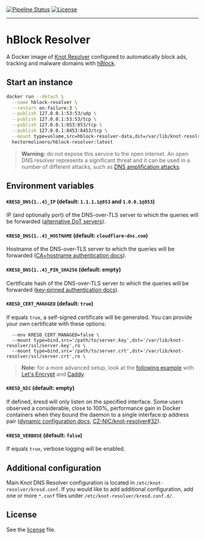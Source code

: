 [![Pipeline Status](https://gitlab.com/hectorm/hblock-resolver/badges/master/pipeline.svg)](https://gitlab.com/hectorm/hblock-resolver/pipelines)
[![License](https://img.shields.io/github/license/hectorm/hblock-resolver.svg)](LICENSE.md)

***

# hBlock Resolver

A Docker image of [Knot Resolver](https://www.knot-resolver.cz) configured to automatically block ads, tracking and malware domains with
[hBlock](https://github.com/hectorm/hblock).

## Start an instance

```sh
docker run --detach \
  --name hblock-resolver \
  --restart on-failure:3 \
  --publish 127.0.0.1:53:53/udp \
  --publish 127.0.0.1:53:53/tcp \
  --publish 127.0.0.1:853:853/tcp \
  --publish 127.0.0.1:8453:8453/tcp \
  --mount type=volume,src=hblock-resolver-data,dst=/var/lib/knot-resolver/ \
  hectormolinero/hblock-resolver:latest
```

> **Warning:** do not expose this service to the open internet. An open DNS resolver represents a significant threat and it can be used in a number of
different attacks, such as [DNS amplification attacks](https://www.cloudflare.com/learning/ddos/dns-amplification-ddos-attack/).

## Environment variables

#### `KRESD_DNS{1..4}_IP` (default: `1.1.1.1@853` and `1.0.0.1@853`)
IP (and optionally port) of the DNS-over-TLS server to which the queries will be forwarded
([alternative DoT servers](https://dnsprivacy.org/wiki/display/DP/DNS+Privacy+Public+Resolvers#DNSPrivacyPublicResolvers-DNS-over-TLS(DoT))).

#### `KRESD_DNS{1..4}_HOSTNAME` (default: `cloudflare-dns.com`)
Hostname of the DNS-over-TLS server to which the queries will be forwarded
([CA+hostname authentication docs](https://knot-resolver.readthedocs.io/en/stable/modules.html#ca-hostname-authentication)).

#### `KRESD_DNS{1..4}_PIN_SHA256` (default: empty)
Certificate hash of the DNS-over-TLS server to which the queries will be forwarded
([key-pinned authentication docs](https://knot-resolver.readthedocs.io/en/stable/modules.html#key-pinned-authentication)).

#### `KRESD_CERT_MANAGED` (default: `true`)
If equals `true`, a self-signed certificate will be generated. You can provide your own certificate with these options:
```
  --env KRESD_CERT_MANAGED=false \
  --mount type=bind,src='/path/to/server.key',dst='/var/lib/knot-resolver/ssl/server.key',ro \
  --mount type=bind,src='/path/to/server.crt',dst='/var/lib/knot-resolver/ssl/server.crt',ro \
```
> **Note:** for a more advanced setup, look at the [following example](examples/caddy) with [Let's Encrypt](https://letsencrypt.org) and
[Caddy](https://caddyserver.com/).

#### `KRESD_NIC` (default: empty)
If defined, kresd will only listen on the specified interface. Some users observed a considerable, close to 100%, performance gain in Docker
containers when they bound the daemon to a single interface:ip address pair
([dynamic configuration docs](https://knot-resolver.readthedocs.io/en/latest/daemon.html?highlight=docker#dynamic-configuration),
[CZ-NIC/knot-resolver#32](https://github.com/CZ-NIC/knot-resolver/pull/32)).

#### `KRESD_VERBOSE` (default: `false`)
If equals `true`, verbose logging will be enabled.

## Additional configuration

Main Knot DNS Resolver configuration is located in `/etc/knot-resolver/kresd.conf`. If you would like to add additional configuration, add one or more
`*.conf` files under `/etc/knot-resolver/kresd.conf.d/`.

## License

See the [license](LICENSE.md) file.
